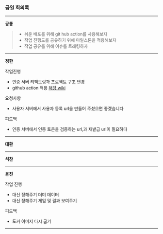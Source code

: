 ### 금일 회의록

-------

**공통**

> * 쉬운 배포를 위해 git hub action를 사용해보자
> * 작업 진행도를 공유하기 위해 마일스톤을 적용해보자 
> * 작업 공유를 위해 이슈를 트래킹하자 

----
**정한**

작업진행  
* 인증 서버 리팩토링과 프로젝트 구조 변경 
* github action 적용 [해당 wiki](https://github.com/code-etc/Documents/wiki)    

요청사항

* 사용자 서버에서 사용자 등록 url을 만들어 주셨으면 좋겠습니다

피드백
* 인증 서버에서 인증 토큰을 검증하는 url,과 재발급 url이 필요하다


-----
**대환**

-----
**석찬**

------
**윤진**

작업 진행
* 대신 정해주기 더미 데이터
* 대신 정해주기 게임 및 결과 보여주기

피드백
* 도커 이미지 다시 굽기
----

